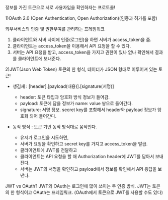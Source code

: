 정보를 가진 토큰으로 서로 사용자임을 확인하자는 프로토콜!

1)OAuth 2.0 (Open Authentication, Open Authorization)(인증과 허가를 포함)

외부서비스의 인증 및 권한부여를 관리하는 프레임워크

1. 클라이언트와 서버 사이에 인증(로그인)을 하면 서버가 access_token을 줌.
2. 클라이언트는 access_token을 이용해서 API 요청을 할 수 있다.
3. 서버는 API 요청을 받고, access_token을 가지고 권한이 있나 없나 확인해서 결과를 클라이언트에 보내준다.

2)JWT(Json Web Token)
토큰의 한 형식, 데이터가 JSON 형태로 이루어져 있는 토큰!
* 생김새 : [header].[payload(내용)].[signature(서명)]
    * header: 토큰 타입과 암호화 방식 정보가 들어감.
    * payload: 토큰에 담을 정보가 name: value 쌍으로 들어간다.
    * signature: 서명 정보. secret key를 포함해서 header와 payload 정보가 암호화 되어 들어간다.

* 동작 방식 : 토큰 기반 동작 방식대로 움직인다.
    * 유저가 로그인을 시도하면,
    * 서버가 요청을 확인하고 secret key를 가지고 access_token을 발급.
    * 클라이언트에 JWT를 전달하고
    * 클라이언트는 API 요청을 할 때 Authorization header에 JWT를 담아서 보내진다.
    * 서버는 JWT의 서명을 확인하고 payload에서 정보를 확인해서 API 응답을 보낸다.


JWT vs OAuth? 
JWT와 OAuth는 로그인에 많이 쓰이는 두 인증 방식. JWT는 토큰의 한 형식이고 OAuth는 프레임워크. (OAuth에서 토큰으로 JWT를 사용할 수도 있다)
